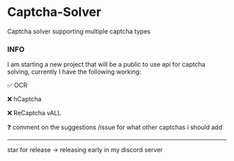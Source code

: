 # Captcha-Solver
Captcha solver supporting multiple captcha types

### INFO
I am starting a new project that will be a public to use api for captcha solving, currently I have the following working:

✅ OCR

❌ hCaptcha

❌ ReCaptcha vALL

❓ comment on the suggestions /issue for what other captchas i should add

---

star for release -> releasing early in my discord server
